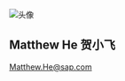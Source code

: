 

![头像](https://github.com/MatthewGeekTalk/MatthewGeekTalk.github.io/assets/23353056/c66da85c-b658-4ed2-ae0e-4899ce05851f)


## Matthew He 贺小飞
Matthew.He@sap.com
